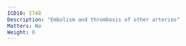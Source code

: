 ```yaml
---
ICD10: I748
Description: "Embolism and thrombosis of other arteries"
Matters: No
Weight: 0
---
```


